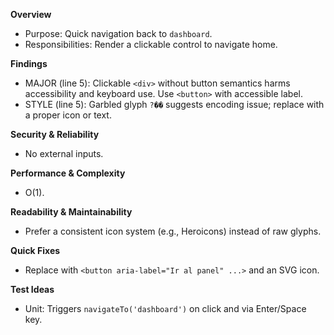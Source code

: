 **Overview**
- Purpose: Quick navigation back to `dashboard`.
- Responsibilities: Render a clickable control to navigate home.

**Findings**
- MAJOR (line 5): Clickable `<div>` without button semantics harms accessibility and keyboard use. Use `<button>` with accessible label.
- STYLE (line 5): Garbled glyph `?��` suggests encoding issue; replace with a proper icon or text.

**Security & Reliability**
- No external inputs.

**Performance & Complexity**
- O(1).

**Readability & Maintainability**
- Prefer a consistent icon system (e.g., Heroicons) instead of raw glyphs.

**Quick Fixes**
- Replace with `<button aria-label="Ir al panel" ...>` and an SVG icon.

**Test Ideas**
- Unit: Triggers `navigateTo('dashboard')` on click and via Enter/Space key.

